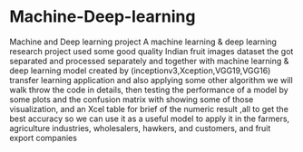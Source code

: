# Machine-Deep-learning
Machine and Deep learning project
A machine learning & deep learning research project used some good
quality Indian fruit images dataset the got separated and processed
separately and together with machine learning & deep learning model
created by (inceptionv3,Xception,VGG19,VGG16) transfer learning
application and also applying some other algorithm we will walk throw
the code in details, then testing the performance of a model by some
plots and the confusion matrix with showing some of those visualization,
and an Xcel table for brief of the numeric result ,all to get the best
accuracy so we can use it as a useful model to apply it in the farmers,
agriculture industries, wholesalers, hawkers, and customers, and fruit
export companies
